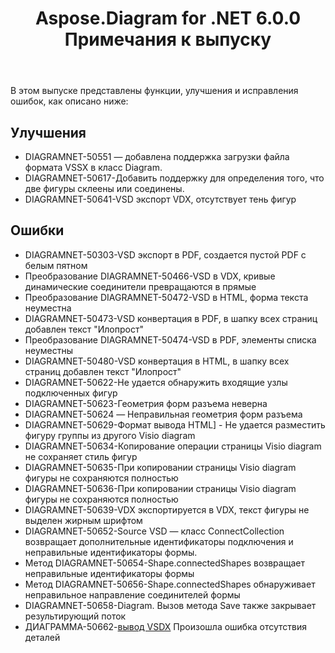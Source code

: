 ﻿---
title: Aspose.Diagram for .NET 6.0.0 Примечания к выпуску
type: docs
weight: 120
url: /ru/net/aspose-diagram-for-net-6-0-0-release-notes/
---
В этом выпуске представлены функции, улучшения и исправления ошибок, как описано ниже:
## **Улучшения**
- DIAGRAMNET-50551 — добавлена поддержка загрузки файла формата VSSX в класс Diagram.
- DIAGRAMNET-50617-Добавить поддержку для определения того, что две фигуры склеены или соединены.
- DIAGRAMNET-50641-VSD экспорт VDX, отсутствует тень фигур
## **Ошибки**
- DIAGRAMNET-50303-VSD экспорт в PDF, создается пустой PDF с белым пятном
- Преобразование DIAGRAMNET-50466-VSD в VDX, кривые динамические соединители превращаются в прямые
- Преобразование DIAGRAMNET-50472-VSD в HTML, форма текста неуместна
- DIAGRAMNET-50473-VSD конвертация в PDF, в шапку всех страниц добавлен текст "Илопрост"
- Преобразование DIAGRAMNET-50474-VSD в PDF, элементы списка неуместны
- DIAGRAMNET-50480-VSD конвертация в HTML, в шапку всех страниц добавлен текст "Илопрост"
- DIAGRAMNET-50622-Не удается обнаружить входящие узлы подключенных фигур
- DIAGRAMNET-50623-Геометрия форм разъема неверна
- DIAGRAMNET-50624 — Неправильная геометрия форм разъема
- DIAGRAMNET-50629-Формат вывода HTML] - Не удается разместить фигуру группы из другого Visio diagram
- DIAGRAMNET-50634-Копирование операции страницы Visio diagram не сохраняет стиль фигур
- DIAGRAMNET-50635-При копировании страницы Visio diagram фигуры не сохраняются полностью
- DIAGRAMNET-50636-При копировании страницы Visio diagram фигуры не сохраняются полностью
- DIAGRAMNET-50639-VDX экспортируется в VDX, текст фигуры не выделен жирным шрифтом
- DIAGRAMNET-50652-Source VSD — класс ConnectCollection возвращает дополнительные идентификаторы подключения и неправильные идентификаторы формы.
- Метод DIAGRAMNET-50654-Shape.connectedShapes возвращает неправильные идентификаторы формы
- Метод DIAGRAMNET-50656-Shape.connectedShapes обнаруживает неправильное направление соединителей формы
- DIAGRAMNET-50658-Diagram. Вызов метода Save также закрывает результирующий поток
- ДИАГРАММА-50662-[вывод VSDX](https://docs.aspose.com/diagram/net/convert-visio-to-other-files/) Произошла ошибка отсутствия деталей
